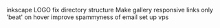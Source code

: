 inkscape LOGO
fix directory structure
Make gallery responsive
links only 'beat' on hover
improve spammyness of email
set up vps
